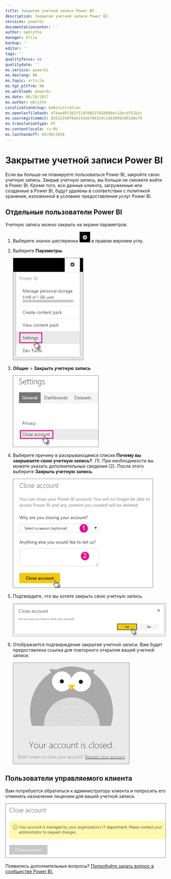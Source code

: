 ```yaml
---
title: Закрытие учетной записи Power BI
description: Закрытие учетной записи Power BI
services: powerbi
documentationcenter: ''
author: mgblythe
manager: kfile
backup: ''
editor: ''
tags: ''
qualityfocus: no
qualitydate: ''
ms.service: powerbi
ms.devlang: NA
ms.topic: article
ms.tgt_pltfrm: NA
ms.workload: powerbi
ms.date: 06/28/2017
ms.author: mblythe
LocalizationGroup: Administration
ms.openlocfilehash: d74aed9f3d2f21459853781089b4c32bcdf51b2c
ms.sourcegitcommit: 8552a34df8e6141eb704314c1a019992901d6e78
ms.translationtype: HT
ms.contentlocale: ru-RU
ms.lasthandoff: 04/08/2018
---
```

# <a name="closing-your-power-bi-account"></a>Закрытие учетной записи Power BI
Если вы больше не планируете пользоваться Power BI, закройте свою учетную запись.  Закрыв учетную запись, вы больше не сможете войти в Power BI.  Кроме того, все данные клиента, загруженные или созданные в Power BI, будут удалены в соответствии с политикой хранения, изложенной в условиях предоставления услуг Power BI.

## <a name="individual-power-bi-users"></a>Отдельные пользователи Power BI
Учетную запись можно закрыть на экране параметров.

1. Выберите значок шестеренки ![](media/service-admin-closing-your-account/gear.png) в правом верхнем углу.
2. Выберите **Параметры**.
   
    ![](media/service-admin-closing-your-account/closeaccount-settings.png)
3. **Общие** > **Закрыть учетную запись**
   
    ![](media/service-admin-closing-your-account/closeaccount-settings2.png)
4. Выберите причину в раскрывающемся списке **Почему вы закрываете свою учетную запись?**. (1).  При необходимости вы можете указать дополнительные сведения (2). После этого выберите **Закрыть учетную запись**.
   
    ![](media/service-admin-closing-your-account/closeaccount-settings3.png)
5. Подтвердите, что вы хотите закрыть свою учетную запись.
   
    ![](media/service-admin-closing-your-account/closeaccount-settings4.png)
6. Отображается подтверждение закрытия учетной записи. Вам будет предоставлена ссылка для повторного открытия вашей учетной записи.
   
    ![](media/service-admin-closing-your-account/closeaccount-settings5.png)

## <a name="managed-tenant-users"></a>Пользователи управляемого клиента
Вам потребуется обратиться к администратору клиента и попросить его отменить назначение лицензии для вашей учетной записи.

![](media/service-admin-closing-your-account/closeaccountmanaged.png)

Появились дополнительные вопросы? [Попробуйте задать вопрос в сообществе Power BI.](http://community.powerbi.com/)

